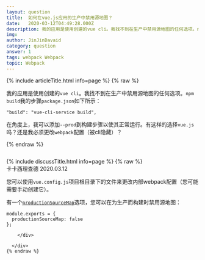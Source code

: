 ```yaml
---
layout: question
title:  如何在vue.js应用的生产中禁用源地图？
date:   2020-03-12T04:49:28.000Z
description: 我的应用是使用创建的vue cli。我找不到在生产中禁用源地图的任何选项。npm build我的步骤package.json如下所示："build" ...
img: 
author: JinJinDavaid
category: question
answer: 1
tags: webpack Webpack
topic: Webpack
---
```

<div class="article-root">
  <div class="article">
    {% include articleTitle.html info=page %}
    {% raw %}
    <div class="article-content"><p><font style="vertical-align: inherit;"><font style="vertical-align: inherit;">我的应用是使用创建的</font></font><code>vue cli</code><font style="vertical-align: inherit;"><font style="vertical-align: inherit;">。</font><font style="vertical-align: inherit;">我找不到在生产中禁用源地图的任何选项。</font></font><code>npm build</code><font style="vertical-align: inherit;"><font style="vertical-align: inherit;">我</font><font style="vertical-align: inherit;">的</font><font style="vertical-align: inherit;">步骤</font></font><code>package.json</code><font style="vertical-align: inherit;"><font style="vertical-align: inherit;">如下所示：</font></font></p>

<pre><code>"build": "vue-cli-service build",
</code></pre>

<p><font style="vertical-align: inherit;"><font style="vertical-align: inherit;">在角度上，我可以添加</font></font><code>--prod</code><font style="vertical-align: inherit;"><font style="vertical-align: inherit;">到构建步骤以使其正常运行。</font><font style="vertical-align: inherit;">有这样的选择</font></font><code>vue.js</code><font style="vertical-align: inherit;"><font style="vertical-align: inherit;">吗？</font><font style="vertical-align: inherit;">还是我必须更改</font></font><code>webpack</code><font style="vertical-align: inherit;"><font style="vertical-align: inherit;">配置（被cli隐藏）？</font></font></p></div>
    {% endraw %}
  </div>
  <p style="height: 0;width:0;overflow: hidden;"> 第969篇《如何在vue.js应用的生产中禁用源地图？》来自Winter(https://github.com/aiyld/aiyld.github.io)的站点</p>
  <div class="discuss-wrapper">
    {% include discussTitle.html info=page %}
    {% raw %}
    <div class="discuss-item">
        <div class="discuss-parent">
          <div class="discuss-meta">
            <span class="discuss-user">卡卡西理查德</span>
            <span class="discuss-time">2020.03.12</span>
          </div>
          <div class="discuss-comment"><p><font style="vertical-align: inherit;"><font style="vertical-align: inherit;">您可以使用</font></font><code>vue.config.js</code><font style="vertical-align: inherit;"><font style="vertical-align: inherit;">项目根目录下</font><font style="vertical-align: inherit;">的</font><font style="vertical-align: inherit;">文件</font><font style="vertical-align: inherit;">来更改内部webpack配置</font><font style="vertical-align: inherit;">（您可能需要手动创建它）。</font></font></p>

<p><font style="vertical-align: inherit;"><font style="vertical-align: inherit;">有一个</font></font><a href="https://cli.vuejs.org/config/#productionsourcemap" rel="noreferrer"><code>productionSourceMap</code></a><font style="vertical-align: inherit;"><font style="vertical-align: inherit;">选项，您可以在为生产而构建时禁用源地图：</font></font></p>

<pre class="lang-js prettyprint-override"><code>module.exports = {<font></font>
  productionSourceMap: false<font></font>
};<font></font>
</code></pre></div>
        </div>
        
      </div>
    {% endraw %}
  </div>
<div>
